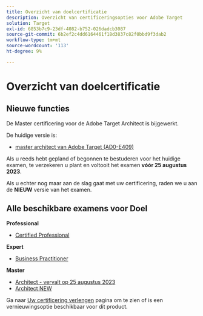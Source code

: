 ```yaml
---
title: Overzicht van doelcertificatie
description: Overzicht van certificeringsopties voor Adobe Target
solution: Target
exl-id: 6853b7c9-23df-4082-b752-026dadcb3087
source-git-commit: 6b2ef2c4dd6164461f18d3837c82f0bbd9f3dab2
workflow-type: tm+mt
source-wordcount: '113'
ht-degree: 9%

---
```


# Overzicht van doelcertificatie

## Nieuwe functies

De Master certificering voor de Adobe Target Architect is bijgewerkt.

De huidige versie is:

* [master architect van Adobe Target (AD0-E409)](/help/certifications/at/at-m-architect.md)

Als u reeds hebt gepland of begonnen te bestuderen voor het huidige examen, te verzekeren u plant en voltooit het examen **vóór 25 augustus 2023**.

Als u echter nog maar aan de slag gaat met uw certificering, raden we u aan de **NIEUW** versie van het examen.

## Alle beschikbare examens voor Doel

**Professional**

* [Certified Professional](/help/certifications/at/at-p-business.md) <!--AD0-E408-->

**Expert**

* [Business Practitioner](/help/certifications/at/at-e-business.md) <!--AD0-E406-->

**Master**

* [Architect - vervalt op 25 augustus 2023](/help/certifications/at/at-m-architect.md) <!--AD0-E407-->
* [Architect NEW](/help/certifications/at/at-m-architect0623.md) <!--AD0-E409-->

Ga naar [Uw certificering verlengen](/help/certifications/renew.md) pagina om te zien of is een vernieuwingsoptie beschikbaar voor dit product.
